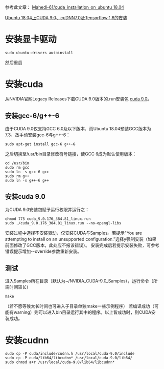 
参考此文章：
[Mahedi-61/cuda_installation_on_ubuntu_18.04](https://gist.github.com/Mahedi-61/2a2f1579d4271717d421065168ce6a73)

[Ubuntu 18.04上CUDA 9.0、cuDNN7.0及Tensorflow 1.8的安装](https://www.cnblogs.com/ArrowKeys/p/9007437.html)

# 安装显卡驱动
```
sudo ubuntu-drivers autoinstall
```
然后重启


# 安装cuda
从NVIDIA官网Legacy Releases下载CUDA 9.0版本的.run安装包 
[cuda 9.0](https://developer.nvidia.com/cuda-90-download-archive)。

## 安装gcc-6/g++-6
由于CUDA 9.0仅支持GCC 6.0及以下版本，而Ubuntu 18.04预装GCC版本为7.3，故手动安装gcc-6与g++-6：
```
sudo apt-get install gcc-6 g++-6
```

之后切换至/usr/bin目录修改符号链接，使GCC 6成为默认使用版本：
```
cd /usr/bin
sudo rm gcc
sudo ln -s gcc-6 gcc
sudo rm g++
sudo ln -s g++-6 g++
```
## 安装cuda 9.0
为CUDA 9.0安装包赋予运行权限并运行之：
```
chmod 775 cuda_9.0.176_384.81_linux.run
sudo ./cuda_9.0.176_384.81_linux.run --no-opengl-libs
```
安装过程中选择不安装驱动，仅安装CUDA与Samples。若提示"You are attempting to install on an unsupported configuration."选择y强制安装（如果前面修改了GCC版本，此处应不报该错误）。
安装完成后若提示安装失败，可参考错误提示增加--override参数重新安装。

## 测试
进入Samples所在目录（默认为~/NVIDIA_CUDA-9.0_Samples），运行命令（所需时间较长）
```
make
```
（若不愿等候太长时间也可进入子目录单独make一些示例程序）
若编译成功（可能有warning）则可以进入bin目录运行其中的程序。以上皆成功时，则CUDA安装成功。


# 安装cudnn
```
sudo cp -P cuda/include/cudnn.h /usr/local/cuda-9.0/include
sudo cp -P cuda/lib64/libcudnn* /usr/local/cuda-9.0/lib64/
sudo chmod a+r /usr/local/cuda-9.0/lib64/libcudnn*
```
